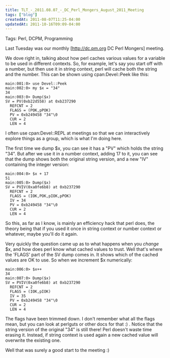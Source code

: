 ```yaml
---
title: TLT_-_2011.08.07_-_DC_Perl_Mongers_August_2011_Meeting
tags: ["blog"]
createdAt: 2011-08-07T11:25-04:00
updatedAt: 2011-10-16T09:09-04:00
---
```


Tags: Perl, DCPM, Programming

Last Tuesday was our monthly [http://dc.pm.org DC Perl Mongers] meeting.

We dove right in, talking about how perl caches various values for a variable to be used in different contexts. So, for example, let's say you start off with a number, but then use it in string context, perl will cache both the string and the number. This can be shown using cpan:Devel::Peek like this:

```
main:001:0> use Devel::Peek
main:002:0> my $x = "34"
34
main:003:0> Dump($x)
SV = PV(0xb22d558) at 0xb237290
  REFCNT = 2
  FLAGS = (POK,pPOK)
  PV = 0xb249458 "34"\0
  CUR = 2
  LEN = 4
```

I often use cpan:Devel::REPL at meetings so that we can interactively explore things as a group, which is what I'm doing here.

The first time we dump $x, you can see it has a "PV" which holds the string "34". But after we use it in a number context, adding 17 to it, you can see that the dump shows both the original string version, and a new "IV" containing the integer version:

```
main:004:0> $x + 17
51
main:005:0> Dump($x)
SV = PVIV(0xa0fe6b8) at 0xb237290
  REFCNT = 2
  FLAGS = (IOK,POK,pIOK,pPOK)
  IV = 34
  PV = 0xb249458 "34"\0
  CUR = 2
  LEN = 4
```

So this, as far as I know, is mainly an efficiency hack that perl does, the theory being that if you used it once in string context or number context or whatever, maybe you'll do it again.

Very quickly the question came up as to what happens when you <i>change</i> $x, and how does perl know what cached values to trust. Well that's where the 'FLAGS' part of the SV dump comes in. It shows which of the cached values are OK to use. So when we increment $x numerically:

```
main:006:0> $x++
34
main:007:0> Dump($x)
SV = PVIV(0xa0fe6b8) at 0xb237290
  REFCNT = 2
  FLAGS = (IOK,pIOK)
  IV = 35
  PV = 0xb249458 "34"\0
  CUR = 2
  LEN = 4
```

The flags have been trimmed down. I don't remember what all the flags mean, but you can look at perlguts or other docs for that :) . Notice that the string version of the original "34" is still there! Perl doesn't waste time erasing it. Instead, if string context is used again a new cached value will overwrite the existing one.

Well that was surely a good start to the meeting :)

